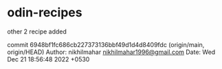 # odin-recipes
other 2  recipe added 


commit 6948bf1fc686cb227373136bbf49d1d4d8409fdc (origin/main, origin/HEAD)
Author: nikhilmahar <nikhilmahar1996@gmail.com>
Date:   Wed Dec 21 18:56:48 2022 +0530

